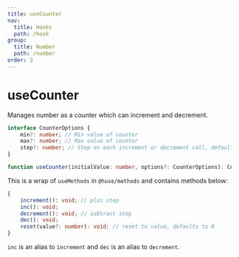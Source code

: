 ```yaml
---
title: useCounter
nav:
  title: Hooks
  path: /hook
group:
  title: Number
  path: /number
order: 2
---
```


# useCounter

Manages number as a counter which can increment and decrement.

```typescript
interface CounterOptions {
    min?: number; // Min value of counter
    max?: number; // Max value of counter
    step?: number; // Step on each increment or decrement call, default to 1
}

function useCounter(initialValue: number, options?: CounterOptions): CounterMethods;
```

This is a wrap of `useMethods` in `@huse/methods` and contains methods below:

```typescript
{
    increment(): void; // plus step
    inc(): void;
    decrement(): void; // subtract step
    dec(): void;
    reset(value?: number): void; // reset to value, defaults to 0
}
```

`inc` is an alias to `increment` and `dec` is an alias to `decrement`.

<code src='./demo/useCounter.tsx'>
